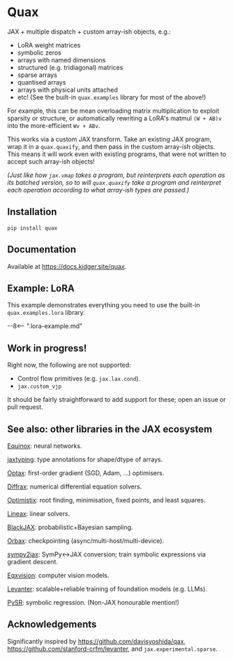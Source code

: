 # Quax

JAX + multiple dispatch + custom array-ish objects, e.g.:

- LoRA weight matrices
- symbolic zeros
- arrays with named dimensions
- structured (e.g. tridiagonal) matrices
- sparse arrays
- quantised arrays
- arrays with physical units attached
- etc! (See the built-in `quax.examples` library for most of the above!)

For example, this can be mean overloading matrix multiplication to exploit sparsity or structure, or automatically rewriting a LoRA's matmul `(W + AB)v` into the more-efficient `Wv + ABv`.

This works via a custom JAX transform. Take an existing JAX program, wrap it in a `quax.quaxify`, and then pass in the custom array-ish objects. This means it will work even with existing programs, that were not written to accept such array-ish objects!

_(Just like how `jax.vmap` takes a program, but reinterprets each operation as its batched version, so to will `quax.quaxify` take a program and reinterpret each operation according to what array-ish types are passed.)_

## Installation

```
pip install quax
```

## Documentation

Available at https://docs.kidger.site/quax.

## Example: LoRA

This example demonstrates everything you need to use the built-in `quax.examples.lora` library.

--8<-- ".lora-example.md"

## Work in progress!

Right now, the following are not supported:

- Control flow primitives (e.g. `jax.lax.cond`).
- `jax.custom_vjp`

It should be fairly straightforward to add support for these; open an issue or pull request.

## See also: other libraries in the JAX ecosystem

[Equinox](https://github.com/patrick-kidger/equinox): neural networks.

[jaxtyping](https://github.com/patrick-kidger/jaxtyping): type annotations for shape/dtype of arrays.

[Optax](https://github.com/deepmind/optax): first-order gradient (SGD, Adam, ...) optimisers.

[Diffrax](https://github.com/patrick-kidger/diffrax): numerical differential equation solvers.

[Optimistix](https://github.com/patrick-kidger/optimistix): root finding, minimisation, fixed points, and least squares.

[Lineax](https://github.com/patrick-kidger/lineax): linear solvers.

[BlackJAX](https://github.com/blackjax-devs/blackjax): probabilistic+Bayesian sampling.

[Orbax](https://github.com/google/orbax): checkpointing (async/multi-host/multi-device).

[sympy2jax](https://github.com/patrick-kidger/sympy2jax): SymPy<->JAX conversion; train symbolic expressions via gradient descent.

[Eqxvision](https://github.com/paganpasta/eqxvision): computer vision models.

[Levanter](https://github.com/stanford-crfm/levanter): scalable+reliable training of foundation models (e.g. LLMs).

[PySR](https://github.com/milesCranmer/PySR): symbolic regression. (Non-JAX honourable mention!)

## Acknowledgements

Significantly inspired by https://github.com/davisyoshida/qax, https://github.com/stanford-crfm/levanter, and `jax.experimental.sparse`.
